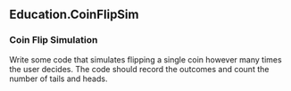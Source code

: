 ## Education.CoinFlipSim
### Coin Flip Simulation 
Write some code that simulates flipping a single coin however many times the user decides. The code should record the outcomes and count the number of tails and heads. 
